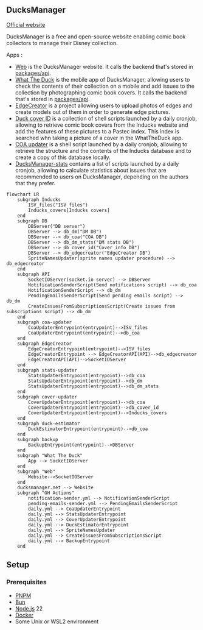 ## DucksManager

[Official website](https://www.ducksmanager.net)

DucksManager is a free and open-source website enabling comic book collectors to manage their Disney collection.

Apps :

- [Web](apps/web) is the DucksManager website. It calls the backend that's stored in [packages/api](packages/api).
- [What The Duck](apps/whattheduck) is the mobile app of DucksManager, allowing users to check the contents of their collection on a mobile and add issues to the collection by photographing comic book covers. It calls the backend that's stored in [packages/api](packages/api).
- [EdgeCreator](apps/edgecreator) is a project allowing users to upload photos of edges and create models out of them in order to generate edge pictures.
- [Duck cover ID](apps/cover-updater) is a collection of shell scripts launched by a daily cronjob, allowing to retrieve comic book covers from the Inducks website and add the features of these pictures to a Pastec index. This index is searched whn taking a picture of a cover in the WhatTheDuck app.
- [COA updater](apps/coa-updater) is a shell script launched by a daily cronjob, allowing to retrieve the structure and the contents of the Inducks database and to create a copy of this database locally.
- [DucksManager-stats](apps/stats-updater) contains a list of scripts launched by a daily cronjob, allowing to calculate statistics about issues that are recommended to users on DucksManager, depending on the authors that they prefer.

```mermaid
flowchart LR
    subgraph Inducks
        ISV_files("ISV files")
        Inducks_covers[Inducks covers]
    end
    subgraph DB
        DBServer("DB server")
        DBServer --> db_dm("DM DB")
        DBServer --> db_coa("COA DB")
        DBServer --> db_dm_stats("DM stats DB")
        DBServer --> db_cover_id("Cover info DB")
        DBServer --> db_edgecreator("EdgeCreator DB")
        SpriteNamesUpdater(sprite names updater procedure) --> db_edgecreator
    end
    subgraph API
        SocketIOServer(socket.io server) --> DBServer
        NotificationSenderScript(Send notifications script) --> db_coa
        NotificationSenderScript --> db_dm
        PendingEmailsSenderScript(Send pending emails script) --> db_dm
        CreateIssuesFromSubscriptionsScript(Create issues from subscriptions script) --> db_dm
    end
    subgraph coa-updater
        CoaUpdaterEntrypoint(entrypoint)-->ISV_files
        CoaUpdaterEntrypoint(entrypoint)-->db_coa
    end
    subgraph EdgeCreator
        EdgeCreatorEntrypoint(entrypoint)-->ISV_files
        EdgeCreatorEntrypoint --> EdgeCreatorAPI(API)-->db_edgecreator
        EdgeCreatorAPI(API)-->SocketIOServer
    end
    subgraph stats-updater
        StatsUpdaterEntrypoint(entrypoint)-->db_coa
        StatsUpdaterEntrypoint(entrypoint)-->db_dm
        StatsUpdaterEntrypoint(entrypoint)-->db_dm_stats
    end
    subgraph cover-updater
        CoverUpdaterEntrypoint(entrypoint)-->db_coa
        CoverUpdaterEntrypoint(entrypoint)-->db_cover_id
        CoverUpdaterEntrypoint(entrypoint)-->Inducks_covers
    end
    subgraph duck-estimator
        DuckEstimatorEntrypoint(entrypoint)-->db_coa
    end
    subgraph backup
        BackupEntrypoint(entrypoint)-->DBServer
    end
    subgraph "What The Duck"
        App --> SocketIOServer
    end
    subgraph "Web"
        Website-->SocketIOServer
    end
    ducksmanager.net --> Website
    subgraph "GH Actions"
        notification-sender.yml --> NotificationSenderScript
        pending-emails-sender.yml --> PendingEmailsSenderScript
        daily.yml --> CoaUpdaterEntrypoint
        daily.yml --> StatsUpdaterEntrypoint
        daily.yml --> CoverUpdaterEntrypoint
        daily.yml --> DuckEstimatorEntrypoint
        daily.yml --> SpriteNamesUpdater
        daily.yml --> CreateIssuesFromSubscriptionsScript
        daily.yml --> BackupEntrypoint
    end
```

## Setup

### Prerequisites

- [PNPM](https://pnpm.io/)
- [Bun](https://bun.sh/)
- [Node.js](https://nodejs.org/en/) 22
- [Docker](https://www.docker.com/)
- Some Unix or WSL2 environment
